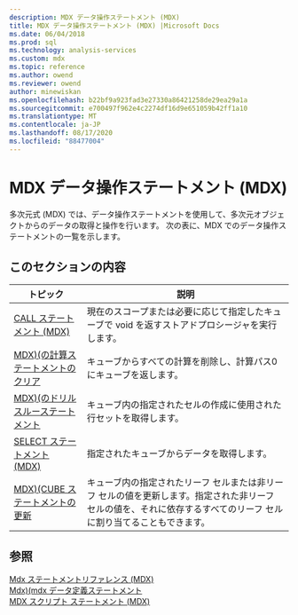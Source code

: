 ```yaml
---
description: MDX データ操作ステートメント (MDX)
title: MDX データ操作ステートメント (MDX) |Microsoft Docs
ms.date: 06/04/2018
ms.prod: sql
ms.technology: analysis-services
ms.custom: mdx
ms.topic: reference
ms.author: owend
ms.reviewer: owend
author: minewiskan
ms.openlocfilehash: b22bf9a923fad3e27330a86421258de29ea29a1a
ms.sourcegitcommit: e700497f962e4c2274df16d9e651059b42ff1a10
ms.translationtype: MT
ms.contentlocale: ja-JP
ms.lasthandoff: 08/17/2020
ms.locfileid: "88477004"
---
```

# <a name="mdx-data-manipulation-statements-mdx"></a>MDX データ操作ステートメント (MDX)


  多次元式 (MDX) では、データ操作ステートメントを使用して、多次元オブジェクトからのデータの取得と操作を行います。 次の表に、MDX でのデータ操作ステートメントの一覧を示します。  
  
## <a name="in-this-section"></a>このセクションの内容  
  
|トピック|説明|  
|-----------|-----------------|  
|[CALL ステートメント &#40;MDX&#41;](../mdx/mdx-data-manipulation-call.md)|現在のスコープまたは必要に応じて指定したキューブで void を返すストアドプロシージャを実行します。|  
|[MDX&#41;&#40;の計算ステートメントのクリア ](../mdx/mdx-data-manipulation-clear-calculations.md)|キューブからすべての計算を削除し、計算パス0にキューブを返します。|  
|[MDX&#41;&#40;のドリルスルーステートメント ](../mdx/mdx-data-manipulation-drillthrough.md)|キューブ内の指定されたセルの作成に使用された行セットを取得します。|  
|[SELECT ステートメント &#40;MDX&#41;](../mdx/mdx-data-manipulation-select.md)|指定されたキューブからデータを取得します。|  
|[MDX&#41;&#40;CUBE ステートメントの更新 ](../mdx/mdx-data-manipulation-update-cube.md)|キューブ内の指定されたリーフ セルまたは非リーフ セルの値を更新します。指定された非リーフ セルの値を、それに依存するすべてのリーフ セルに割り当てることもできます。|  
  
## <a name="see-also"></a>参照  
 [Mdx ステートメントリファレンス &#40;MDX&#41;](../mdx/mdx-statement-reference-mdx.md)   
 [Mdx&#41;&#40;mdx データ定義ステートメント ](../mdx/mdx-data-definition-statements-mdx.md)   
 [MDX スクリプト ステートメント &#40;MDX&#41;](../mdx/mdx-scripting-statements-mdx.md)  
  
  
